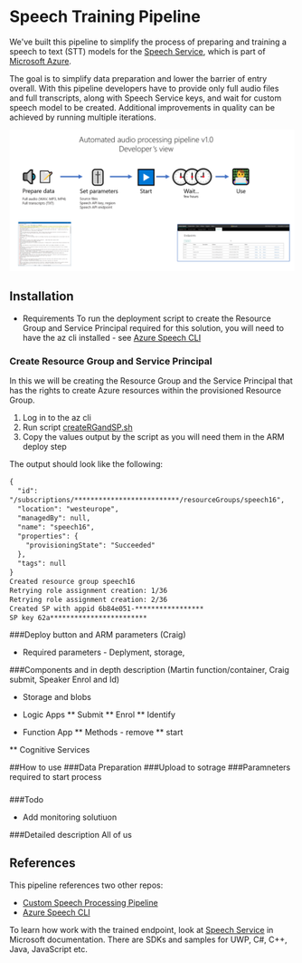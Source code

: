 # Speech Training Pipeline

We've built this pipeline to simplify the process of preparing and training a speech to text (STT) models for the [Speech Service](https://docs.microsoft.com/en-us/azure/cognitive-services/speech-service/overview), which is part of [Microsoft Azure](https://azure.microsoft.com/en-us/).

The goal is to simplify data preparation and lower the barrier of entry overall. With this pipeline developers have to provide only full audio files and full transcripts, along with Speech Service keys, and wait for custom speech model to be created. Additional improvements in quality can be achieved by running multiple iterations.

![Developer's view](_images/pipeline-developer-view.png)


## Installation

* Requirements
To run the deployment script to create the Resource Group and Service Principal required for this solution, you will need to have the az cli installed - see [Azure Speech CLI](https://github.com/msimecek/Azure-Speech-CLI)

### Create Resource Group and Service Principal 
In this we will be creating the Resource Group and the Service Principal that has the rights to create Azure resources within the provisioned Resource Group. 

1) Log in to the az cli
2) Run script [createRGandSP.sh](https://github.com/msimecek/Speech-Training-Pipeline/blob/shane-doc/Scripts/createRGandSP.sh)
3) Copy the values output by the script as you will need them in the ARM deploy step

The output should look like the following:

```
{
  "id": "/subscriptions/**************************/resourceGroups/speech16",
  "location": "westeurope",
  "managedBy": null,
  "name": "speech16",
  "properties": {
    "provisioningState": "Succeeded"
  },
  "tags": null
}
Created resource group speech16
Retrying role assignment creation: 1/36
Retrying role assignment creation: 2/36
Created SP with appid 6b84e051-*****************
SP key 62a************************
```



###Deploy button and ARM parameters (Craig)
* Required parameters - Deplyment, storage, 

###Components and in depth description (Martin function/container, Craig submit, Speaker Enrol and Id)
* Storage and blobs
* Logic Apps
 ** Submit
 ** Enrol
 ** Identify

* Function App
** Methods - remove
** start

** Cognitive Services

##How to use
###Data Preparation
###Upload to sotrage
###Paramneters required to start process
###

###Todo
* Add monitoring solutiuon

###Detailed description All of us


## References

This pipeline references two other repos:

* [Custom Speech Processing Pipeline](https://github.com/shanepeckham/CustomSpeech-Processing-Pipeline)
* [Azure Speech CLI](https://github.com/msimecek/Azure-Speech-CLI)

To learn how work with the trained endpoint, look at [Speech Service](https://docs.microsoft.com/en-us/azure/cognitive-services/speech-service/) in Microsoft documentation. There are SDKs and samples for UWP, C#, C++, Java, JavaScript etc.
